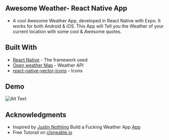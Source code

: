 

## Awesome Weather- React Native App

* A cool Awesome Weather App, developed in React Native with Expo. It works for both Android & iOS. This App will Tell you the Weather of your current location with some cool & Awesome quotes.


## Built With

* [React Native](http://www.dropwizard.io/1.0.2/docs/) - The framework used
* [Open weather Map](https://openweathermap.org/) - Weather API
* [react-native-vector-icons](https://github.com/oblador/react-native-vector-icons) - Icons


## Demo

![Alt Text](https://github.com/irakeshm/AwesomeWeatherApp/blob/master/demo.gif)


## Acknowledgments

* Inspired by <a href='https://github.com/JustinNothling'>Justin Nothling</a> Build a Fucking Weather App <a href='https://github.com/JustinNothling/react-native-fuckingWeather'>App<a>
* Free Tutorail on <a href='http://cloneable.io/courses/'>cloneable.io</a>

